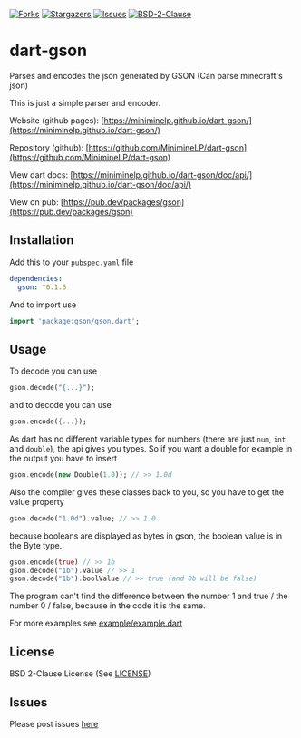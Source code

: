 [![Forks][forks-shield]][forks-url]
[![Stargazers][stars-shield]][stars-url]
[![Issues][issues-shield]][issues-url]
[![BSD-2-Clause][license-shield]][license-url]

# dart-gson

Parses and encodes the json generated by GSON (Can parse minecraft's json)

This is just a simple parser and encoder.

Website (github pages): [https://miniminelp.github.io/dart-gson/](https://miniminelp.github.io/dart-gson/)

Repository (github): [https://github.com/MinimineLP/dart-gson](https://github.com/MinimineLP/dart-gson)

View dart docs: [https://miniminelp.github.io/dart-gson/doc/api/](https://miniminelp.github.io/dart-gson/doc/api/)

View on pub: [https://pub.dev/packages/gson](https://pub.dev/packages/gson)

## Installation

Add this to your
`pubspec.yaml`
file

```yaml
dependencies:
  gson: ^0.1.6
```

And to import use

```dart
import 'package:gson/gson.dart';
```

## Usage

To decode you can use

```dart
gson.decode("{...}");
```

and to decode you can use

```dart
gson.encode({...});
```

As dart has no different variable types for numbers (there are just `num`, `int` and `double`), the api gives you types.
So if you want a double for example in the output you have to insert

```dart
gson.encode(new Double(1.0)); // >> 1.0d
```

Also the compiler gives these classes back to you, so you have to get the value property

```dart
gson.decode("1.0d").value; // >> 1.0
```

because booleans are displayed as bytes in gson, the boolean value is in the Byte type.

```dart
gson.encode(true) // >> 1b
gson.decode("1b").value // >> 1
gson.decode("1b").boolValue // >> true (and 0b will be false)
```

The program can't find the difference between the number 1 and true / the number 0 / false, because in the code it is the same.

For more examples see [example/example.dart](https://github.com/MinimineLP/dart-gson/blob/master/example/example.dart)

## License

BSD 2-Clause License (See [LICENSE](LICENSE))

## Issues

Please post issues [here](https://github.com/MinimineLP/dart-gson/issues)


<!-- Shields -->
[forks-shield]: https://img.shields.io/github/forks/miniminelp/dart-gson.svg?style=flat-square
[forks-url]: https://github.com/miniminelp/dart-gson/network/members
[stars-shield]: https://img.shields.io/github/stars/miniminelp/dart-gson.svg?style=flat-square
[stars-url]: https://github.com/miniminelp/dart-gson/stargazers
[issues-shield]: https://img.shields.io/github/issues/miniminelp/dart-gson.svg?style=flat-square
[issues-url]: https://github.com/miniminelp/dart-gson/issues
[license-shield]: https://img.shields.io/github/license/miniminelp/dart-gson.svg?style=flat-square
[license-url]: https://github.com/miniminelp/dart-gson/blob/master/LICENSE
